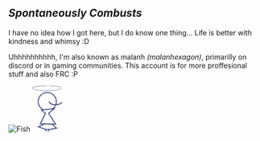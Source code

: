 ## *Spontaneously Combusts*
I have no idea how I got here, but I do know one thing... Life is better with kindness and whimsy :D

Uhhhhhhhhhh, I'm also known as malanh *(malanhexagon)*, primarilly on discord or in gaming communities.
This account is for more proffesional stuff and also FRC :P

![Fish](https://github.com/user-attachments/assets/c810b8c3-9e20-4f58-a80b-2778fb927772)
<svg version="1.1" xmlns="http://www.w3.org/2000/svg" xmlns:xlink="http://www.w3.org/1999/xlink" width="60.12172" height="92.09236" viewBox="0,0,60.12172,92.09236"><g transform="translate(-209.93914,-133.95362)"><g data-paper-data="{&quot;isPaintingLayer&quot;:true}" fill-rule="nonzero" stroke-width="2" stroke-linejoin="miter" stroke-miterlimit="10" stroke-dasharray="" stroke-dashoffset="0" style="mix-blend-mode: normal"><path d="M235.89782,210.13394l-13.51465,6.23615l15.05423,5.36674l0.00332,3.03689" fill="none" stroke="#51598a" stroke-linecap="round"/><path d="M245.50219,208.23488l13.18648,10.8177l-15.08688,2.88988l-1.80485,3.10353" fill="none" stroke="#51598a" stroke-linecap="round"/><path d="M222.13835,166.11168c0,-9.93126 8.05088,-17.98214 17.98214,-17.98214c9.93126,0 17.98214,8.05088 17.98214,17.98214c0,9.93126 -8.05088,17.98214 -17.98214,17.98214c-9.93126,0 -17.98214,-8.05088 -17.98214,-17.98214z" fill="#ffffff" stroke="#51598a" stroke-linecap="butt"/><path d="M226.29306,210.27322l10.19886,-20.61785l-8.14286,-6.71429l25.85714,-2.57143l-11.42857,9.14286l14.09224,21.8307z" fill="#ffffff" stroke="#51598a" stroke-linecap="butt"/><path d="M269.06086,167.16046c-0.93226,3.03767 -6.23651,5.36551 -12.64037,5.36551c-6.94352,0 -12.59429,-2.73671 -12.78095,-6.14762" fill="none" stroke="#51598a" stroke-linecap="butt"/><path d="M243.31804,135.52216c0.18697,0.00956 -0.45462,-0.28552 4.34859,-0.40601c11.3319,-0.28427 19.50953,2.44183 19.50953,4.5884c0,2.66114 -12.58909,4.81843 -28.11851,4.81843c-15.52943,0 -28.11851,-2.15729 -28.11851,-4.81843c0,-2.38487 10.11081,-4.36507 23.38765,-4.75053c4.44369,0.12184 4.73154,0.74161 4.77841,0.69089" fill="none" stroke="#c0c3d8" stroke-linecap="butt"/><path d="M237.44073,221.50656h1.90584" fill="none" stroke="#51598a" stroke-linecap="round"/><path d="M243.43052,221.77882l-1.90584,-0.54453" fill="none" stroke="#51598a" stroke-linecap="round"/></g></g></svg>
